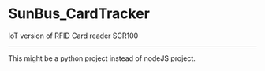 # SunBus_CardTracker
IoT version of RFID Card reader SCR100
- - - - - - - - -
This might be a python project instead of nodeJS project.